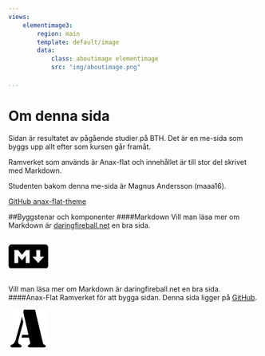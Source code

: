 ```yaml
---
views:
    elementimage3:
        region: main
        template: default/image
        data:
            class: aboutimage elementimage
            src: "img/aboutimage.png"

...
```


Om denna sida
==============================================

Sidan är resultatet av pågående studier på BTH. Det är en me-sida som byggs upp allt efter som kursen går framåt.

Ramverket som används är Anax-flat och innehållet är till stor del skrivet med Markdown.

Studenten bakom denna me-sida är Magnus Andersson (maaa16).

[GitHub anax-flat-theme](https://github.com/bredsjomagnus/anax-flat-theme)

##Byggstenar och komponenter
####Markdown
Vill man läsa mer om Markdown är [daringfireball.net](https://daringfireball.net/projects/markdown/) en bra sida.

[![Markdown logotyp](../htdocs/img/mdlogo.png)](https://daringfireball.net/projects/markdown/)

Vill man läsa mer om Markdown är daringfireball.net en bra sida.
####Anax-Flat
Ramverket för att bygga sidan. Denna sida ligger på [GitHub](https://github.com/bredsjomagnus/anax-flat).

[![Anax-flat logotyp](../htdocs/img/anaxlogo.png)](https://daringfireball.net/projects/markdown/)


<!--* [Tema](https://github.com/bredsjomagnus/anax-flat-theme)-->

<!-- The primary focus of this site is to:

* To be used in teaching the [dbwebb course design](http://dbwebb.se/design).

The source for this site is available on GitHub in [canax/anax-flat](git@github.com:canax/anax-flat.git).

This site is produced by [Mikael Roos](https://mikaelroos.se) (mos@dbwebb.se). -->
